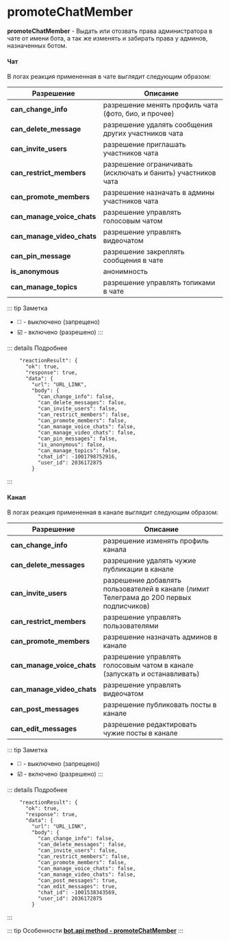 # promoteChatMember

**promoteChatMember** - Выдать или отозвать права администратора в чате от имени бота, а так же изменять и забирать права у админов, назначенных ботом.

#### Чат

В логах реакция примененная в чате выглядит следующим образом:

| Разрешение                 | Описание                                                     |
|----------------------------|--------------------------------------------------------------|
| **can_change_info**        | разрешение менять профиль чата (фото, био, и прочее)         |
| **can_delete_message**     | разрешение удалять сообщения других участников чата          |
| **can_invite_users**       | разрешение приглашать участников чата                        |
| **can_restrict_members**   | разрешение ограничивать (исключать и банить) участников чата |
| **can_promote_members**    | разрешение назначать в админы участников чата                |
| **can_manage_voice_chats** | разрешение управлять голосовым чатом                         |
| **can_manage_video_chats** | разрешение управлять видеочатом                              |
| **can_pin_message**        | разрешение закреплять сообщения в чате                       |
| **is_anonymous**           | анонимность                                                  |
| **can_manage_topics**      | разрешение управлять топиками в чате                         |

::: tip Заметка
* ◻️ - выключено (запрещено)
* ☑️ - включено (разрешено)
  :::

::: details Подробнее

```plain
    "reactionResult": {
      "ok": true,
      "response": true,
      "data": {
        "url": "URL_LINK",
        "body": {
          "can_change_info": false,
          "can_delete_messages": false,
          "can_invite_users": false,
          "can_restrict_members": false,
          "can_promote_members": false,
          "can_manage_voice_chats": false,
          "can_manage_video_chats": false,
          "can_pin_messages": false,
          "is_anonymous": false,
          "can_manage_topics": false,
          "chat_id": -1001798752916,
          "user_id": 2036172875
        }
```
:::

#### Канал

В логах реакция примененная в канале выглядит следующим образом:

| Разрешение                 | Описание                                                                                |
|----------------------------|-----------------------------------------------------------------------------------------|
| **can_change_info**        | разрешение изменять профиль канала                                                      |
| **can_delete_messages**    | разрешение удалять чужие публикации в канале                                            |
| **can_invite_users**       | разрешение добавлять пользователей в канале (лимит Телеграма до 200 первых подписчиков) |
| **can_restrict_members**   | разрешение управлять пользователями                                                     |
| **can_promote_members**    | разрешение назначать админов в канале                                                   |
| **can_manage_voice_chats** | разрешение управлять голосовым чатом в канале (запускать и останавливать)               |
| **can_manage_video_chats** | разрешение управлять видеочатом                                                         |
| **can_post_messages**      | разрешение публиковать посты в канале                                                   |
| **can_edit_messages**      | разрешение редактировать чужие посты в канале                                           |

::: tip Заметка
* ◻️ - выключено (запрещено)
* ☑️ - включено (разрешено)
  :::

::: details Подробнее

```plain
    "reactionResult": {
      "ok": true,
      "response": true,
      "data": {
        "url": "URL_LINK",
        "body": {
          "can_change_info": false,
          "can_delete_messages": false,
          "can_invite_users": false,
          "can_restrict_members": false,
          "can_promote_members": false,
          "can_manage_voice_chats": false,
          "can_manage_video_chats": false,
          "can_post_messages": true,
          "can_edit_messages": true,
          "chat_id": -1001538343569,
          "user_id": 2036172875
        }
```
:::

::: tip Особенности️
**[bot.api method - promoteChatMember](https://core.telegram.org/bots/api#promotechatmember)**
:::



